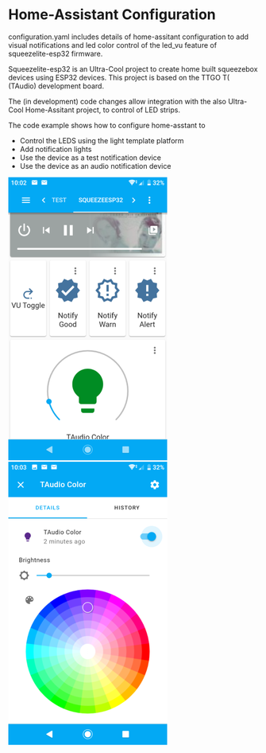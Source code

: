 # Home-Assistant Configuration

configuration.yaml includes details of home-assitant configuration to add visual notifications and led color control of the led_vu feature of squeezelite-esp32 firmware.

Squeezelite-esp32 is an Ultra-Cool project to create home built squeezebox devices using ESP32 devices.  This project is based on the TTGO T( (TAudio) development board.

The (in development) code changes allow integration with the also Ultra-Cool Home-Assitant project, to control of LED strips.  

The code example shows how to configure home-asstant to
- Control the LEDS using the light template platform 
- Add notification lights
- Use the device as a test notification device
- Use the device as an audio notification device

![Dashboard](Dashboard.png) ![Light Control](ligth_control.png)
